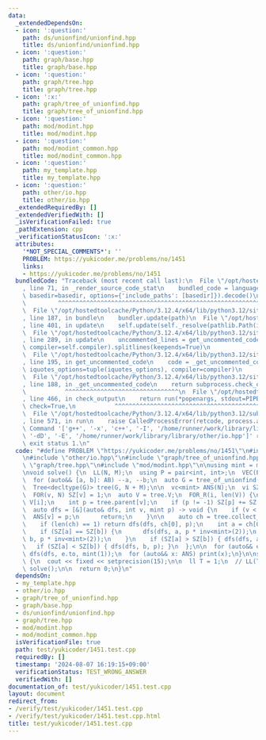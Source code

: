 ```yaml
---
data:
  _extendedDependsOn:
  - icon: ':question:'
    path: ds/unionfind/unionfind.hpp
    title: ds/unionfind/unionfind.hpp
  - icon: ':question:'
    path: graph/base.hpp
    title: graph/base.hpp
  - icon: ':question:'
    path: graph/tree.hpp
    title: graph/tree.hpp
  - icon: ':x:'
    path: graph/tree_of_unionfind.hpp
    title: graph/tree_of_unionfind.hpp
  - icon: ':question:'
    path: mod/modint.hpp
    title: mod/modint.hpp
  - icon: ':question:'
    path: mod/modint_common.hpp
    title: mod/modint_common.hpp
  - icon: ':question:'
    path: my_template.hpp
    title: my_template.hpp
  - icon: ':question:'
    path: other/io.hpp
    title: other/io.hpp
  _extendedRequiredBy: []
  _extendedVerifiedWith: []
  _isVerificationFailed: true
  _pathExtension: cpp
  _verificationStatusIcon: ':x:'
  attributes:
    '*NOT_SPECIAL_COMMENTS*': ''
    PROBLEM: https://yukicoder.me/problems/no/1451
    links:
    - https://yukicoder.me/problems/no/1451
  bundledCode: "Traceback (most recent call last):\n  File \"/opt/hostedtoolcache/Python/3.12.4/x64/lib/python3.12/site-packages/onlinejudge_verify/documentation/build.py\"\
    , line 71, in _render_source_code_stat\n    bundled_code = language.bundle(stat.path,\
    \ basedir=basedir, options={'include_paths': [basedir]}).decode()\n          \
    \         ^^^^^^^^^^^^^^^^^^^^^^^^^^^^^^^^^^^^^^^^^^^^^^^^^^^^^^^^^^^^^^^^^^^^^^^^^^^^^^^^^\n\
    \  File \"/opt/hostedtoolcache/Python/3.12.4/x64/lib/python3.12/site-packages/onlinejudge_verify/languages/cplusplus.py\"\
    , line 187, in bundle\n    bundler.update(path)\n  File \"/opt/hostedtoolcache/Python/3.12.4/x64/lib/python3.12/site-packages/onlinejudge_verify/languages/cplusplus_bundle.py\"\
    , line 401, in update\n    self.update(self._resolve(pathlib.Path(included), included_from=path))\n\
    \  File \"/opt/hostedtoolcache/Python/3.12.4/x64/lib/python3.12/site-packages/onlinejudge_verify/languages/cplusplus_bundle.py\"\
    , line 289, in update\n    uncommented_lines = get_uncommented_code(path, iquotes=self.iquotes,\
    \ compiler=self.compiler).splitlines(keepends=True)\n                        ^^^^^^^^^^^^^^^^^^^^^^^^^^^^^^^^^^^^^^^^^^^^^^^^^^^^^^^^^^^^^^^^^^^^^^^^\n\
    \  File \"/opt/hostedtoolcache/Python/3.12.4/x64/lib/python3.12/site-packages/onlinejudge_verify/languages/cplusplus_bundle.py\"\
    , line 195, in get_uncommented_code\n    code = _get_uncommented_code(path.resolve(),\
    \ iquotes_options=tuple(iquotes_options), compiler=compiler)\n           ^^^^^^^^^^^^^^^^^^^^^^^^^^^^^^^^^^^^^^^^^^^^^^^^^^^^^^^^^^^^^^^^^^^^^^^^^^^^^^^^^^^^^^^^^^^^^^^^\n\
    \  File \"/opt/hostedtoolcache/Python/3.12.4/x64/lib/python3.12/site-packages/onlinejudge_verify/languages/cplusplus_bundle.py\"\
    , line 188, in _get_uncommented_code\n    return subprocess.check_output(command)\n\
    \           ^^^^^^^^^^^^^^^^^^^^^^^^^^^^^^^^\n  File \"/opt/hostedtoolcache/Python/3.12.4/x64/lib/python3.12/subprocess.py\"\
    , line 466, in check_output\n    return run(*popenargs, stdout=PIPE, timeout=timeout,\
    \ check=True,\n           ^^^^^^^^^^^^^^^^^^^^^^^^^^^^^^^^^^^^^^^^^^^^^^^^^^^^^^^^^\n\
    \  File \"/opt/hostedtoolcache/Python/3.12.4/x64/lib/python3.12/subprocess.py\"\
    , line 571, in run\n    raise CalledProcessError(retcode, process.args,\nsubprocess.CalledProcessError:\
    \ Command '['g++', '-x', 'c++', '-I', '/home/runner/work/library/library', '-fpreprocessed',\
    \ '-dD', '-E', '/home/runner/work/library/library/other/io.hpp']' returned non-zero\
    \ exit status 1.\n"
  code: "#define PROBLEM \"https://yukicoder.me/problems/no/1451\"\n#include \"my_template.hpp\"\
    \n#include \"other/io.hpp\"\n#include \"graph/tree_of_unionfind.hpp\"\n#include\
    \ \"graph/tree.hpp\"\n#include \"mod/modint.hpp\"\n\nusing mint = modint107;\n\
    \nvoid solve() {\n  LL(N, M);\n  using P = pair<int, int>;\n  VEC(P, AB, M);\n\
    \  for (auto&& [a, b]: AB) --a, --b;\n  auto G = tree_of_unionfind(N, AB, true);\n\
    \  Tree<decltype(G)> tree(G, N + M);\n\n  vc<mint> ANS(N);\n  vi SZ(N + M + 1);\n\
    \  FOR(v, N) SZ[v] = 1;\n  auto V = tree.V;\n  FOR_R(i, len(V)) {\n    int v =\
    \ V[i];\n    int p = tree.parent[v];\n    if (p != -1) SZ[p] += SZ[v];\n  }\n\n\
    \  auto dfs = [&](auto& dfs, int v, mint p) -> void {\n    if (v < N) {\n    \
    \  ANS[v] = p;\n      return;\n    }\n\n    auto ch = tree.collect_child(v);\n\
    \    if (len(ch) == 1) return dfs(dfs, ch[0], p);\n    int a = ch[0], b = ch[1];\n\
    \    if (SZ[a] == SZ[b]) {\n      dfs(dfs, a, p * inv<mint>(2));\n      dfs(dfs,\
    \ b, p * inv<mint>(2));\n    }\n    if (SZ[a] > SZ[b]) { dfs(dfs, a, p); }\n \
    \   if (SZ[a] < SZ[b]) { dfs(dfs, b, p); }\n  };\n\n  for (auto&& e: G[N + M])\
    \ dfs(dfs, e.to, mint(1));\n  for (auto&& x: ANS) print(x);\n}\n\nsigned main()\
    \ {\n  cout << fixed << setprecision(15);\n\n  ll T = 1;\n  // LL(T);\n  FOR(T)\
    \ solve();\n\n  return 0;\n}\n"
  dependsOn:
  - my_template.hpp
  - other/io.hpp
  - graph/tree_of_unionfind.hpp
  - graph/base.hpp
  - ds/unionfind/unionfind.hpp
  - graph/tree.hpp
  - mod/modint.hpp
  - mod/modint_common.hpp
  isVerificationFile: true
  path: test/yukicoder/1451.test.cpp
  requiredBy: []
  timestamp: '2024-08-07 16:19:15+09:00'
  verificationStatus: TEST_WRONG_ANSWER
  verifiedWith: []
documentation_of: test/yukicoder/1451.test.cpp
layout: document
redirect_from:
- /verify/test/yukicoder/1451.test.cpp
- /verify/test/yukicoder/1451.test.cpp.html
title: test/yukicoder/1451.test.cpp
---
```

